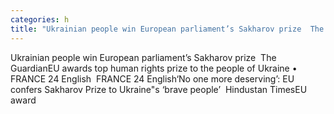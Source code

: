 ```yaml
---
categories: h
title: "Ukrainian people win European parliament’s Sakharov prize  The Guardian"
---
```

Ukrainian people win European parliament’s Sakharov prize&nbsp;&nbsp;The GuardianEU awards top human rights prize to the people of Ukraine • FRANCE 24 English&nbsp;&nbsp;FRANCE 24 English‘No one more deserving’: EU confers Sakharov Prize to Ukraine"s ‘brave people’&nbsp;&nbsp;Hindustan TimesEU award